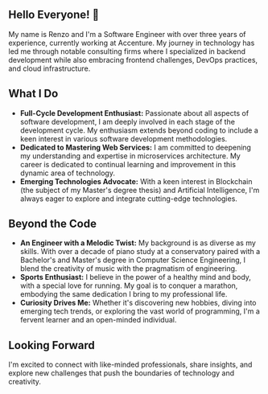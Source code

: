 ## Hello Everyone! 👋
My name is Renzo and I'm a Software Engineer with over three years of experience, currently working at Accenture. My journey in technology has led me through notable consulting firms where I specialized in backend development while also embracing frontend challenges, DevOps practices, and cloud infrastructure.

## What I Do
- **Full-Cycle Development Enthusiast:** Passionate about all aspects of software development, I am deeply involved in each stage of the development cycle. My enthusiasm extends beyond coding to include a keen interest in various software development methodologies.
- **Dedicated to Mastering Web Services:** I am committed to deepening my understanding and expertise in microservices architecture. My career is dedicated to continual learning and improvement in this dynamic area of technology.
- **Emerging Technologies Advocate:** With a keen interest in Blockchain (the subject of my Master's degree thesis) and Artificial Intelligence, I'm always eager to explore and integrate cutting-edge technologies.

## Beyond the Code
- **An Engineer with a Melodic Twist:** My background is as diverse as my skills. With over a decade of piano study at a conservatory paired with a Bachelor's and Master's degree in Computer Science Engineering, I blend the creativity of music with the pragmatism of engineering.
- **Sports Enthusiast:** I believe in the power of a healthy mind and body, with a special love for running. My goal is to conquer a marathon, embodying the same dedication I bring to my professional life.
- **Curiosity Drives Me:** Whether it's discovering new hobbies, diving into emerging tech trends, or exploring the vast world of programming, I'm a fervent learner and an open-minded individual.

## Looking Forward
I'm excited to connect with like-minded professionals, share insights, and explore new challenges that push the boundaries of technology and creativity.
